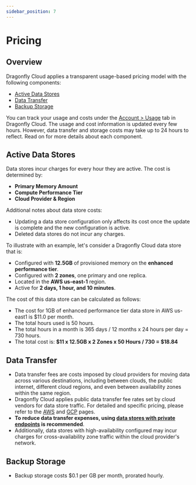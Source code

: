 ```yaml
---
sidebar_position: 7
---
```


# Pricing

## Overview

Dragonfly Cloud applies a transparent usage-based pricing model with the following components:

- [Active Data Stores](#active-data-stores)
- [Data Transfer](#data-transfer)
- [Backup Storage](#backup-storage)

You can track your usage and costs under the [Account > Usage](https://dragonflydb.cloud/account/usage) tab in Dragonfly Cloud.
The usage and cost information is updated every few hours.
However, data transfer and storage costs may take up to 24 hours to reflect.
Read on for more details about each component.

## Active Data Stores

Data stores incur charges for every hour they are active.
The cost is determined by:

- **Primary Memory Amount**
- **Compute Performance Tier**
- **Cloud Provider & Region**

Additional notes about data store costs:

- Updating a data store configuration only affects its cost once the update is complete and the new configuration is active.
- Deleted data stores do not incur any charges.

To illustrate with an example, let's consider a Dragonfly Cloud data store that is:

- Configured with **12.5GB** of provisioned memory on the **enhanced performance tier**.
- Configured with **2 zones**, one primary and one replica.
- Located in the **AWS us-east-1** region.
- Active for **2 days, 1 hour, and 10 minutes**.

The cost of this data store can be calculated as follows:

- The cost for 1GB of enhanced performance tier data store in AWS us-east1 is $11.0 per month.
- The total hours used is 50 hours.
- The total hours in a month is 365 days / 12 months x 24 hours per day = 730 hours.
- The total cost is: **$11 x 12.5GB x 2 Zones x 50 Hours / 730 = $18.84**

## Data Transfer

- Data transfer fees are costs imposed by cloud providers for moving data across various destinations,
  including between clouds, the public internet, different cloud regions, and even between availability zones within the same region.
- Dragonfly Cloud applies public data transfer fee rates set by cloud vendors for data store traffic.
  For detailed and specific pricing, please refer to the [AWS](https://aws.amazon.com/ec2/pricing/on-demand/) and [GCP](https://cloud.google.com/vpc/network-pricing) pages.
- **To reduce data transfer expenses, using [data stores with private endpoints](./datastores.md#private-endpoint) is recommended**.
- Additionally, data stores with high-availability configured may incur charges for cross-availability zone traffic within the cloud provider's network.

## Backup Storage

- Backup storage costs $0.1 per GB per month, prorated hourly.

